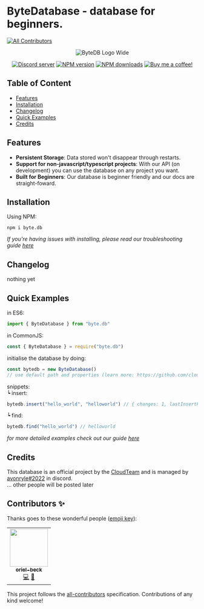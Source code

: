 # ByteDatabase - database for beginners. 
<!-- ALL-CONTRIBUTORS-BADGE:START - Do not remove or modify this section -->
[![All Contributors](https://img.shields.io/badge/all_contributors-1-orange.svg?style=flat-square)](#contributors-)
<!-- ALL-CONTRIBUTORS-BADGE:END -->

<div align="center">
  <p><img src="https://cdn.discordapp.com/attachments/979835741930655854/979845371163451412/bytedb_banner.png" alt="ByteDB Logo Wide" /></p>
  <p>
    <a href="https://join.cloudteam.me"><img src="https://img.shields.io/discord/934070836619518082?color=%237289da&label=DIscord&style=for-the-badge" alt="Discord server" /></a>
    <a href="https://www.npmjs.com/package/byte.db"><img src="https://img.shields.io/npm/v/byte.db.svg?style=for-the-badge&logo=appveyor&maxAge=3600" alt="NPM version" /></a>
    <a href="https://www.npmjs.com/package/byte.db"><img src="https://img.shields.io/npm/dt/byte.db.svg?style=for-the-badge&logo=appveyor&maxAge=3600" alt="NPM downloads" /></a>
    <a href="https://www.buymeacoffee.com/cloudteam"><img src="https://img.shields.io/endpoint.svg?url=https%3A%2F%2Fshields-io-buymeacoffee.vercel.app%2Fapi%3Fusername%3Dcloudteam%26type%3Dpatrons&style=for-the-badge&logo=appveyor" alt="Buy me a coffee!" /></a>
  </p>
</div>

## Table of Content
- [Features](#features)
- [Installation](#installation)
- [Changelog](#changelog)
- [Quick Examples](#quick-examples)
- [Credits](#credits)

## Features
- <b>Persistent Storage</b>: Data stored won't disappear through restarts.
- <b>Support for non-javascript/typescript projects</b>: With our API (on development) you can use the database on any project you want.
- <b>Built for Beginners</b>: Our database is beginner friendly and our docs are straight-foward.

## Installation
Using NPM: 
```
npm i byte.db
```
_If you're having issues with installing, please read our troubleshooting guide [here](https://github.com/cloudteamdev/ByteDatabase/docs/troubleshooting.md)_

## Changelog
nothing yet

## Quick Examples
in ES6:
```ts
import { ByteDatabase } from "byte.db"
```
in CommonJS:
```js
const { ByteDatabase } = require("byte.db")
```
initialise the database by doing: 
```ts
const bytedb = new ByteDatabase()
// use default path and properties (learn more: https://github.com/cloudteamdev/ByteDatabase/docs/guide.md#properties)
```
snippets:<br>
   ┕ insert: 
   ```ts
   bytedb.insert("hello_world", "helloworld") // { changes: 1, lastInsertRowid: 1 }
   ``` 
   ┕ find:
   ```ts
   bytedb.find("hello_world") // helloworld
   ```
_for more detailed examples check out our guide [here](https://github.com/cloudteamdev/ByteDatabase/docs/guide.md#methods)_

## Credits
This database is an official project by the [CloudTeam](https://cloudteam.me) and is managed by [avonryle#2022](https://github.com/avonryle) in discord. <br>
... other people will be posted later

## Contributors ✨

Thanks goes to these wonderful people ([emoji key](https://allcontributors.org/docs/en/emoji-key)):

<!-- ALL-CONTRIBUTORS-LIST:START - Do not remove or modify this section -->
<!-- prettier-ignore-start -->
<!-- markdownlint-disable -->
<table>
  <tr>
    <td align="center"><a href="https://github.com/oriel-beck"><img src="https://avatars.githubusercontent.com/u/72157108?v=4?s=100" width="100px;" alt=""/><br /><sub><b>oriel-beck</b></sub></a><br /><a href="https://github.com/cloudteamdev/ByteDatabase/commits?author=oriel-beck" title="Code">💻</a> <a href="https://github.com/cloudteamdev/ByteDatabase/issues?q=author%3Aoriel-beck" title="Bug reports">🐛</a></td>
  </tr>
</table>

<!-- markdownlint-restore -->
<!-- prettier-ignore-end -->

<!-- ALL-CONTRIBUTORS-LIST:END -->

This project follows the [all-contributors](https://github.com/all-contributors/all-contributors) specification. Contributions of any kind welcome!